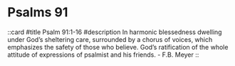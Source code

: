 # Psalms 91

  ::card
  #title
  Psalm 91:1-16
  #description
  In harmonic blessedness dwelling under God’s sheltering care, surrounded by a chorus of voices, which emphasizes the safety of those who believe. God’s ratification of the whole attitude of expressions of psalmist and his friends. - F.B. Meyer
  ::